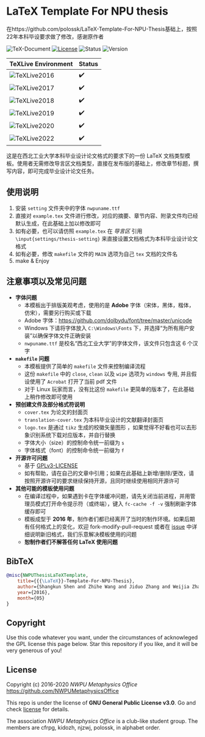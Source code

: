 # LaTeX Template For NPU thesis
在https://github.com/polossk/LaTeX-Template-For-NPU-Thesis基础上，按照22年本科毕设要求做了修改，感谢原作者


![TeX-Document](https://img.shields.io/badge/TeX-Document-3D6117.svg)
[![License](https://img.shields.io/badge/license-GNU_General_Public_License_v3.0-blue.svg)](LICENSE)
![Status](https://img.shields.io/badge/status-complete-brightgreen.svg)
![Version](https://img.shields.io/badge/version-v1.5.0.0426-674EA7.svg)

| TeXLive Environment                                                  | Status             |
| -------------------------------------------------------------------- | ------------------ |
| ![TeXLive2016](https://img.shields.io/badge/TeXLive-2016-3D6117.svg) | :heavy_check_mark: |
| ![TeXLive2017](https://img.shields.io/badge/TeXLive-2017-3D6117.svg) | :heavy_check_mark: |
| ![TeXLive2018](https://img.shields.io/badge/TeXLive-2018-3D6117.svg) | :heavy_check_mark: |
| ![TeXLive2019](https://img.shields.io/badge/TeXLive-2019-3D6117.svg) | :heavy_check_mark: |
| ![TeXLive2020](https://img.shields.io/badge/TeXLive-2020-3D6117.svg) | :heavy_check_mark: |
| ![TeXLive2022](https://img.shields.io/badge/TeXLive-2020-3D6117.svg) | :heavy_check_mark: |

这是在西北工业大学本科毕业设计论文格式的要求下的一份 LaTeX 文档类型模板。使用者无需修改导言区文档类型，直接在发布版的基础上，修改章节标题，撰写内容，即可完成毕业设计论文任务。

## 使用说明

1. 安装 `setting` 文件夹中的字体 `nwpuname.ttf`
2. 直接对 `example.tex` 文件进行修改，对应的摘要、章节内容、附录文件均已经默认生成，在此基础上加以修改即可
3. 如有必要，也可以请仿照 `example.tex` 在 *导言区* 引用 `\input{settings/thesis-setting}` 来直接设置文档格式为本科毕业设计论文格式
4. 如有必要，修改 `makefile` 文件的 `MAIN` 选项为自己 `tex` 文档的文件名
5. make & Enjoy

## 注意事项以及常见问题

* **字体问题**
  * 本模板出于排版美观考虑，使用的是 **Adobe** 字体（宋体，黑体，楷体，仿宋），需要另行购买或下载
  * Adobe 字体：<https://github.com/dolbydu/font/tree/master/unicode>
  * Windows 下请将字体放入 `C:\Windows\Fonts` 下，并选择“为所有用户安装”以确保字体文件正确安装
  * `nwpuname.ttf` 是校名“西北工业大学”的字体文件，该文件只包含这 6 个汉字
* **`makefile` 问题**
  * 本模板提供了简单的 `makefile` 文件来控制编译流程
  * 这份 `makefile` 中的 `close`, `clean` 以及 `wipe` 选项为 `windows` 专用, 并且假设使用了 `Acrobat` 打开了当前 pdf 文件
  * 对于 Linux 玩家而言，没有比这份 `makefile` 更简单的版本了，在此基础上稍作修改即可使用
* **预创建文件及部分格式符说明**
  * `cover.tex` 为论文的封面页
  * `translation-cover.tex` 为本科毕业设计的文献翻译封面页
  * `logo.tex` 是通过 `tikz` 生成的校徽矢量图形 ，如果觉得不好看也可以去形象识别系统下载对应版本，并自行替换
  * 字体大小（size）的控制命令统一前缀为 `s`
  * 字体格式（font）的控制命令统一前缀为 `f`
* **开源许可问题**
  * 基于 [GPLv3-LICENSE](LICENSE)
  * 如有帮助，请在自己的文章中引用；如果在此基础上新增/删除/更改，请按照开源许可的要求继续保持开源，且同时继续使用相同开源许可
* **其他可能的模板使用问题**
  * 在编译过程中，如果遇到卡在字体缓冲问题，请先关闭当前进程，并用管理员模式打开命令提示符（或终端），键入 `fc-cache -f -v` 强制刷新字体缓存即可
  * 模板成型于 **2016 年**，制作者们都已经离开了当时的制作环境。如果后期有任何格式上的变化，欢迎 fork-modify-pull-request 或者在 [issue](https://github.com/polossk/LaTeX-Template-For-NPU-Thesis/issues/new) 中详细说明新旧格式，我们乐意解决模板使用的问题
  * **恕制作者们不解答任何 LaTeX 使用问题**

## BibTeX

```bibtex
@misc{NWPUThesisLaTeXTemplate,
    title={{{\LaTeX}}-Template-For-NPU-Thesis},
    author={Shangkun Shen and Zhihe Wang and Jiduo Zhang and Weijia Zhang},
    year={2016},
    month={05}
}
```

## Copyright

Use this code whatever you want, under the circumstances of acknowleged the
GPL license this page below. Star this repository if you like, and it will
be very generous of you!

## License

Copyright (c) 2016-2020 *NWPU Metaphysics Office* <https://github.com/NWPUMetaphysicsOffice>

This repo is under the license of **GNU General Public License v3.0**. Go
and check [license](LICENSE) for details.

The association *NWPU Metaphysics Office* is a club-like student group. The
members are cfrpg, kidozh, njzwj, polossk, in alphabet order.
